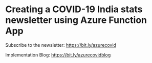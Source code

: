 # Creating a COVID-19 India stats newsletter using Azure Function App

Subscribe to the newsletter: https://bit.ly/azurecovid

Implementation Blog: https://bit.ly/azurecovidblog

